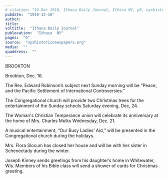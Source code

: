 ```yaml
---
# citation: "16 Dec 1910, Ithaca Daily Journal, Ithaca NY, p9, nyshistoricnewspapers.org."
pubdate:  "1910-12-16"
author: 
title: 
voltitle:  "Ithaca Daily Journal"
publocation:  "Ithaca  NY"
pages:  "9"
source:  "nyshistoricnewspapers.org"
media:  ""
quaddress:  ""
---
```

BROOKTON 

Brookton, Dec. 16. 

The Rev. Edward Robinson’s subject next Sunday morning will be “Peace, and the Pacific Settlement of International Controversies.”  

The Congregational church will provide two Christmas trees for the entertainment of the Sunday schools Saturday evening, Dec, 24. 

The Woman's Christian Temperance union will celebrate its anniversary at the home of Mrs. Charles Mulks Wednesday, Dec. 21. 

A musical entertainment, “Our Busy Ladies’ Aid,’’ will be presented in the Congregational church during the holidays. 

Mrs. Flora Slocum has closed her house and will be with her sister in Schenectady during the winter. 

Joseph Kinney sends greetings from his daughter’s home in Whitewater, Wis. Members of his Bible class will send a shower of cards for Christmas greeting. 

